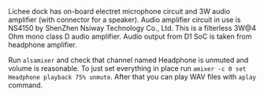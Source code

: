 Lichee dock has on-board electret microphone circuit and 3W audio amplifier (with connector for a speaker).
Audio amplifier circuit in use is NS4150 by ShenZhen Nsiway Technology Co., Ltd. This is a filterless 3W@4 Ohm mono class D audio amplifier.
Audio output from D1 SoC is taken from headphone amplifier.

Run `alsamixer` and check that channel named Headphone is unmuted and volume is reasonable.
To just set everything in place run `amixer -c 0 set Headphone playback 75% unmute`. After that you can play WAV files with `aplay` command.

